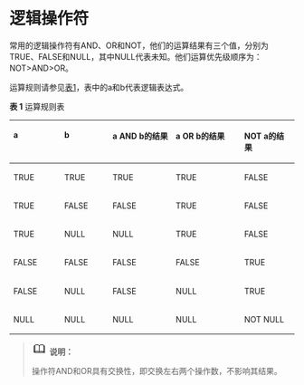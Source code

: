 # 逻辑操作符<a name="ZH-CN_TOPIC_0289900814"></a>

常用的逻辑操作符有AND、OR和NOT，他们的运算结果有三个值，分别为TRUE、FALSE和NULL，其中NULL代表未知。他们运算优先级顺序为：NOT\>AND\>OR。

运算规则请参见[表1](#zh-cn_topic_0283137740_zh-cn_topic_0237121965_zh-cn_topic_0059778733_zh-cn_topic_0058966260_table261968)，表中的a和b代表逻辑表达式。

**表 1**  运算规则表

<a name="zh-cn_topic_0283137740_zh-cn_topic_0237121965_zh-cn_topic_0059778733_zh-cn_topic_0058966260_table261968"></a>
<table><thead align="left"><tr id="zh-cn_topic_0283137740_zh-cn_topic_0237121965_zh-cn_topic_0059778733_zh-cn_topic_0058966260_row14174287"><th class="cellrowborder" valign="top" width="17.858214178582145%" id="mcps1.2.6.1.1"><p id="zh-cn_topic_0283137740_zh-cn_topic_0237121965_zh-cn_topic_0059778733_zh-cn_topic_0058966260_p15580856"><a name="zh-cn_topic_0283137740_zh-cn_topic_0237121965_zh-cn_topic_0059778733_zh-cn_topic_0058966260_p15580856"></a><a name="zh-cn_topic_0283137740_zh-cn_topic_0237121965_zh-cn_topic_0059778733_zh-cn_topic_0058966260_p15580856"></a>a</p>
</th>
<th class="cellrowborder" valign="top" width="16.91830816918308%" id="mcps1.2.6.1.2"><p id="zh-cn_topic_0283137740_zh-cn_topic_0237121965_zh-cn_topic_0059778733_zh-cn_topic_0058966260_p11570636"><a name="zh-cn_topic_0283137740_zh-cn_topic_0237121965_zh-cn_topic_0059778733_zh-cn_topic_0058966260_p11570636"></a><a name="zh-cn_topic_0283137740_zh-cn_topic_0237121965_zh-cn_topic_0059778733_zh-cn_topic_0058966260_p11570636"></a>b</p>
</th>
<th class="cellrowborder" valign="top" width="22.187781221877813%" id="mcps1.2.6.1.3"><p id="zh-cn_topic_0283137740_zh-cn_topic_0237121965_zh-cn_topic_0059778733_zh-cn_topic_0058966260_p53894476"><a name="zh-cn_topic_0283137740_zh-cn_topic_0237121965_zh-cn_topic_0059778733_zh-cn_topic_0058966260_p53894476"></a><a name="zh-cn_topic_0283137740_zh-cn_topic_0237121965_zh-cn_topic_0059778733_zh-cn_topic_0058966260_p53894476"></a>a <strong id="zh-cn_topic_0283137740_zh-cn_topic_0237121965_zh-cn_topic_0059778733_zh-cn_topic_0058966260_b28106029"><a name="zh-cn_topic_0283137740_zh-cn_topic_0237121965_zh-cn_topic_0059778733_zh-cn_topic_0058966260_b28106029"></a><a name="zh-cn_topic_0283137740_zh-cn_topic_0237121965_zh-cn_topic_0059778733_zh-cn_topic_0058966260_b28106029"></a>AND</strong> b的结果</p>
</th>
<th class="cellrowborder" valign="top" width="24.047595240475953%" id="mcps1.2.6.1.4"><p id="zh-cn_topic_0283137740_zh-cn_topic_0237121965_zh-cn_topic_0059778733_zh-cn_topic_0058966260_p56705893"><a name="zh-cn_topic_0283137740_zh-cn_topic_0237121965_zh-cn_topic_0059778733_zh-cn_topic_0058966260_p56705893"></a><a name="zh-cn_topic_0283137740_zh-cn_topic_0237121965_zh-cn_topic_0059778733_zh-cn_topic_0058966260_p56705893"></a>a<em id="zh-cn_topic_0283137740_zh-cn_topic_0237121965_zh-cn_topic_0059778733_zh-cn_topic_0058966260_i26791430"><a name="zh-cn_topic_0283137740_zh-cn_topic_0237121965_zh-cn_topic_0059778733_zh-cn_topic_0058966260_i26791430"></a><a name="zh-cn_topic_0283137740_zh-cn_topic_0237121965_zh-cn_topic_0059778733_zh-cn_topic_0058966260_i26791430"></a> </em><strong id="zh-cn_topic_0283137740_zh-cn_topic_0237121965_zh-cn_topic_0059778733_zh-cn_topic_0058966260_b51228171"><a name="zh-cn_topic_0283137740_zh-cn_topic_0237121965_zh-cn_topic_0059778733_zh-cn_topic_0058966260_b51228171"></a><a name="zh-cn_topic_0283137740_zh-cn_topic_0237121965_zh-cn_topic_0059778733_zh-cn_topic_0058966260_b51228171"></a>OR </strong>b的结果</p>
</th>
<th class="cellrowborder" valign="top" width="18.988101189881014%" id="mcps1.2.6.1.5"><p id="zh-cn_topic_0283137740_zh-cn_topic_0237121965_zh-cn_topic_0059778733_zh-cn_topic_0058966260_p671108162345"><a name="zh-cn_topic_0283137740_zh-cn_topic_0237121965_zh-cn_topic_0059778733_zh-cn_topic_0058966260_p671108162345"></a><a name="zh-cn_topic_0283137740_zh-cn_topic_0237121965_zh-cn_topic_0059778733_zh-cn_topic_0058966260_p671108162345"></a><strong id="zh-cn_topic_0283137740_zh-cn_topic_0237121965_zh-cn_topic_0059778733_a5f16416fb0014e5db6e88d3f9e0a0bdf"><a name="zh-cn_topic_0283137740_zh-cn_topic_0237121965_zh-cn_topic_0059778733_a5f16416fb0014e5db6e88d3f9e0a0bdf"></a><a name="zh-cn_topic_0283137740_zh-cn_topic_0237121965_zh-cn_topic_0059778733_a5f16416fb0014e5db6e88d3f9e0a0bdf"></a>NOT</strong> a的结果</p>
</th>
</tr>
</thead>
<tbody><tr id="zh-cn_topic_0283137740_zh-cn_topic_0237121965_zh-cn_topic_0059778733_zh-cn_topic_0058966260_row35808814"><td class="cellrowborder" valign="top" width="17.858214178582145%" headers="mcps1.2.6.1.1 "><p id="zh-cn_topic_0283137740_zh-cn_topic_0237121965_zh-cn_topic_0059778733_zh-cn_topic_0058966260_p63803972"><a name="zh-cn_topic_0283137740_zh-cn_topic_0237121965_zh-cn_topic_0059778733_zh-cn_topic_0058966260_p63803972"></a><a name="zh-cn_topic_0283137740_zh-cn_topic_0237121965_zh-cn_topic_0059778733_zh-cn_topic_0058966260_p63803972"></a>TRUE</p>
</td>
<td class="cellrowborder" valign="top" width="16.91830816918308%" headers="mcps1.2.6.1.2 "><p id="zh-cn_topic_0283137740_zh-cn_topic_0237121965_zh-cn_topic_0059778733_zh-cn_topic_0058966260_p12900098"><a name="zh-cn_topic_0283137740_zh-cn_topic_0237121965_zh-cn_topic_0059778733_zh-cn_topic_0058966260_p12900098"></a><a name="zh-cn_topic_0283137740_zh-cn_topic_0237121965_zh-cn_topic_0059778733_zh-cn_topic_0058966260_p12900098"></a>TRUE</p>
</td>
<td class="cellrowborder" valign="top" width="22.187781221877813%" headers="mcps1.2.6.1.3 "><p id="zh-cn_topic_0283137740_zh-cn_topic_0237121965_zh-cn_topic_0059778733_zh-cn_topic_0058966260_p24844601"><a name="zh-cn_topic_0283137740_zh-cn_topic_0237121965_zh-cn_topic_0059778733_zh-cn_topic_0058966260_p24844601"></a><a name="zh-cn_topic_0283137740_zh-cn_topic_0237121965_zh-cn_topic_0059778733_zh-cn_topic_0058966260_p24844601"></a>TRUE</p>
</td>
<td class="cellrowborder" valign="top" width="24.047595240475953%" headers="mcps1.2.6.1.4 "><p id="zh-cn_topic_0283137740_zh-cn_topic_0237121965_zh-cn_topic_0059778733_zh-cn_topic_0058966260_p64852782"><a name="zh-cn_topic_0283137740_zh-cn_topic_0237121965_zh-cn_topic_0059778733_zh-cn_topic_0058966260_p64852782"></a><a name="zh-cn_topic_0283137740_zh-cn_topic_0237121965_zh-cn_topic_0059778733_zh-cn_topic_0058966260_p64852782"></a>TRUE</p>
</td>
<td class="cellrowborder" valign="top" width="18.988101189881014%" headers="mcps1.2.6.1.5 "><p id="zh-cn_topic_0283137740_zh-cn_topic_0237121965_zh-cn_topic_0059778733_a8afb8ac1c16840f9aa53175db421414c"><a name="zh-cn_topic_0283137740_zh-cn_topic_0237121965_zh-cn_topic_0059778733_a8afb8ac1c16840f9aa53175db421414c"></a><a name="zh-cn_topic_0283137740_zh-cn_topic_0237121965_zh-cn_topic_0059778733_a8afb8ac1c16840f9aa53175db421414c"></a>FALSE</p>
</td>
</tr>
<tr id="zh-cn_topic_0283137740_zh-cn_topic_0237121965_zh-cn_topic_0059778733_zh-cn_topic_0058966260_row11193076"><td class="cellrowborder" valign="top" width="17.858214178582145%" headers="mcps1.2.6.1.1 "><p id="zh-cn_topic_0283137740_zh-cn_topic_0237121965_zh-cn_topic_0059778733_zh-cn_topic_0058966260_p21665674"><a name="zh-cn_topic_0283137740_zh-cn_topic_0237121965_zh-cn_topic_0059778733_zh-cn_topic_0058966260_p21665674"></a><a name="zh-cn_topic_0283137740_zh-cn_topic_0237121965_zh-cn_topic_0059778733_zh-cn_topic_0058966260_p21665674"></a>TRUE</p>
</td>
<td class="cellrowborder" valign="top" width="16.91830816918308%" headers="mcps1.2.6.1.2 "><p id="zh-cn_topic_0283137740_zh-cn_topic_0237121965_zh-cn_topic_0059778733_zh-cn_topic_0058966260_p61636999"><a name="zh-cn_topic_0283137740_zh-cn_topic_0237121965_zh-cn_topic_0059778733_zh-cn_topic_0058966260_p61636999"></a><a name="zh-cn_topic_0283137740_zh-cn_topic_0237121965_zh-cn_topic_0059778733_zh-cn_topic_0058966260_p61636999"></a>FALSE</p>
</td>
<td class="cellrowborder" valign="top" width="22.187781221877813%" headers="mcps1.2.6.1.3 "><p id="zh-cn_topic_0283137740_zh-cn_topic_0237121965_zh-cn_topic_0059778733_zh-cn_topic_0058966260_p42824655"><a name="zh-cn_topic_0283137740_zh-cn_topic_0237121965_zh-cn_topic_0059778733_zh-cn_topic_0058966260_p42824655"></a><a name="zh-cn_topic_0283137740_zh-cn_topic_0237121965_zh-cn_topic_0059778733_zh-cn_topic_0058966260_p42824655"></a>FALSE</p>
</td>
<td class="cellrowborder" valign="top" width="24.047595240475953%" headers="mcps1.2.6.1.4 "><p id="zh-cn_topic_0283137740_zh-cn_topic_0237121965_zh-cn_topic_0059778733_zh-cn_topic_0058966260_p61070791"><a name="zh-cn_topic_0283137740_zh-cn_topic_0237121965_zh-cn_topic_0059778733_zh-cn_topic_0058966260_p61070791"></a><a name="zh-cn_topic_0283137740_zh-cn_topic_0237121965_zh-cn_topic_0059778733_zh-cn_topic_0058966260_p61070791"></a>TRUE</p>
</td>
<td class="cellrowborder" valign="top" width="18.988101189881014%" headers="mcps1.2.6.1.5 "><p id="zh-cn_topic_0283137740_zh-cn_topic_0237121965_zh-cn_topic_0059778733_ae8646e7d4ff44b708c577f0c5a1e68cb"><a name="zh-cn_topic_0283137740_zh-cn_topic_0237121965_zh-cn_topic_0059778733_ae8646e7d4ff44b708c577f0c5a1e68cb"></a><a name="zh-cn_topic_0283137740_zh-cn_topic_0237121965_zh-cn_topic_0059778733_ae8646e7d4ff44b708c577f0c5a1e68cb"></a>FALSE</p>
</td>
</tr>
<tr id="zh-cn_topic_0283137740_zh-cn_topic_0237121965_zh-cn_topic_0059778733_zh-cn_topic_0058966260_row34418071"><td class="cellrowborder" valign="top" width="17.858214178582145%" headers="mcps1.2.6.1.1 "><p id="zh-cn_topic_0283137740_zh-cn_topic_0237121965_zh-cn_topic_0059778733_zh-cn_topic_0058966260_p8195406"><a name="zh-cn_topic_0283137740_zh-cn_topic_0237121965_zh-cn_topic_0059778733_zh-cn_topic_0058966260_p8195406"></a><a name="zh-cn_topic_0283137740_zh-cn_topic_0237121965_zh-cn_topic_0059778733_zh-cn_topic_0058966260_p8195406"></a>TRUE</p>
</td>
<td class="cellrowborder" valign="top" width="16.91830816918308%" headers="mcps1.2.6.1.2 "><p id="zh-cn_topic_0283137740_zh-cn_topic_0237121965_zh-cn_topic_0059778733_zh-cn_topic_0058966260_p44074598"><a name="zh-cn_topic_0283137740_zh-cn_topic_0237121965_zh-cn_topic_0059778733_zh-cn_topic_0058966260_p44074598"></a><a name="zh-cn_topic_0283137740_zh-cn_topic_0237121965_zh-cn_topic_0059778733_zh-cn_topic_0058966260_p44074598"></a>NULL</p>
</td>
<td class="cellrowborder" valign="top" width="22.187781221877813%" headers="mcps1.2.6.1.3 "><p id="zh-cn_topic_0283137740_zh-cn_topic_0237121965_zh-cn_topic_0059778733_zh-cn_topic_0058966260_p59440254"><a name="zh-cn_topic_0283137740_zh-cn_topic_0237121965_zh-cn_topic_0059778733_zh-cn_topic_0058966260_p59440254"></a><a name="zh-cn_topic_0283137740_zh-cn_topic_0237121965_zh-cn_topic_0059778733_zh-cn_topic_0058966260_p59440254"></a>NULL</p>
</td>
<td class="cellrowborder" valign="top" width="24.047595240475953%" headers="mcps1.2.6.1.4 "><p id="zh-cn_topic_0283137740_zh-cn_topic_0237121965_zh-cn_topic_0059778733_zh-cn_topic_0058966260_p4884189"><a name="zh-cn_topic_0283137740_zh-cn_topic_0237121965_zh-cn_topic_0059778733_zh-cn_topic_0058966260_p4884189"></a><a name="zh-cn_topic_0283137740_zh-cn_topic_0237121965_zh-cn_topic_0059778733_zh-cn_topic_0058966260_p4884189"></a>TRUE</p>
</td>
<td class="cellrowborder" valign="top" width="18.988101189881014%" headers="mcps1.2.6.1.5 "><p id="zh-cn_topic_0283137740_zh-cn_topic_0237121965_zh-cn_topic_0059778733_a652a1aa5a32e4dcf897629c160222703"><a name="zh-cn_topic_0283137740_zh-cn_topic_0237121965_zh-cn_topic_0059778733_a652a1aa5a32e4dcf897629c160222703"></a><a name="zh-cn_topic_0283137740_zh-cn_topic_0237121965_zh-cn_topic_0059778733_a652a1aa5a32e4dcf897629c160222703"></a>FALSE</p>
</td>
</tr>
<tr id="zh-cn_topic_0283137740_zh-cn_topic_0237121965_zh-cn_topic_0059778733_zh-cn_topic_0058966260_row43573962"><td class="cellrowborder" valign="top" width="17.858214178582145%" headers="mcps1.2.6.1.1 "><p id="zh-cn_topic_0283137740_zh-cn_topic_0237121965_zh-cn_topic_0059778733_zh-cn_topic_0058966260_p63694367"><a name="zh-cn_topic_0283137740_zh-cn_topic_0237121965_zh-cn_topic_0059778733_zh-cn_topic_0058966260_p63694367"></a><a name="zh-cn_topic_0283137740_zh-cn_topic_0237121965_zh-cn_topic_0059778733_zh-cn_topic_0058966260_p63694367"></a>FALSE</p>
</td>
<td class="cellrowborder" valign="top" width="16.91830816918308%" headers="mcps1.2.6.1.2 "><p id="zh-cn_topic_0283137740_zh-cn_topic_0237121965_zh-cn_topic_0059778733_zh-cn_topic_0058966260_p23143541"><a name="zh-cn_topic_0283137740_zh-cn_topic_0237121965_zh-cn_topic_0059778733_zh-cn_topic_0058966260_p23143541"></a><a name="zh-cn_topic_0283137740_zh-cn_topic_0237121965_zh-cn_topic_0059778733_zh-cn_topic_0058966260_p23143541"></a>FALSE</p>
</td>
<td class="cellrowborder" valign="top" width="22.187781221877813%" headers="mcps1.2.6.1.3 "><p id="zh-cn_topic_0283137740_zh-cn_topic_0237121965_zh-cn_topic_0059778733_zh-cn_topic_0058966260_p48685036"><a name="zh-cn_topic_0283137740_zh-cn_topic_0237121965_zh-cn_topic_0059778733_zh-cn_topic_0058966260_p48685036"></a><a name="zh-cn_topic_0283137740_zh-cn_topic_0237121965_zh-cn_topic_0059778733_zh-cn_topic_0058966260_p48685036"></a>FALSE</p>
</td>
<td class="cellrowborder" valign="top" width="24.047595240475953%" headers="mcps1.2.6.1.4 "><p id="zh-cn_topic_0283137740_zh-cn_topic_0237121965_zh-cn_topic_0059778733_zh-cn_topic_0058966260_p59584160"><a name="zh-cn_topic_0283137740_zh-cn_topic_0237121965_zh-cn_topic_0059778733_zh-cn_topic_0058966260_p59584160"></a><a name="zh-cn_topic_0283137740_zh-cn_topic_0237121965_zh-cn_topic_0059778733_zh-cn_topic_0058966260_p59584160"></a>FALSE</p>
</td>
<td class="cellrowborder" valign="top" width="18.988101189881014%" headers="mcps1.2.6.1.5 "><p id="zh-cn_topic_0283137740_zh-cn_topic_0237121965_zh-cn_topic_0059778733_a9d89f7ed8c13412e8c66633341826620"><a name="zh-cn_topic_0283137740_zh-cn_topic_0237121965_zh-cn_topic_0059778733_a9d89f7ed8c13412e8c66633341826620"></a><a name="zh-cn_topic_0283137740_zh-cn_topic_0237121965_zh-cn_topic_0059778733_a9d89f7ed8c13412e8c66633341826620"></a>TRUE</p>
</td>
</tr>
<tr id="zh-cn_topic_0283137740_zh-cn_topic_0237121965_zh-cn_topic_0059778733_zh-cn_topic_0058966260_row13720756"><td class="cellrowborder" valign="top" width="17.858214178582145%" headers="mcps1.2.6.1.1 "><p id="zh-cn_topic_0283137740_zh-cn_topic_0237121965_zh-cn_topic_0059778733_zh-cn_topic_0058966260_p18452325"><a name="zh-cn_topic_0283137740_zh-cn_topic_0237121965_zh-cn_topic_0059778733_zh-cn_topic_0058966260_p18452325"></a><a name="zh-cn_topic_0283137740_zh-cn_topic_0237121965_zh-cn_topic_0059778733_zh-cn_topic_0058966260_p18452325"></a>FALSE</p>
</td>
<td class="cellrowborder" valign="top" width="16.91830816918308%" headers="mcps1.2.6.1.2 "><p id="zh-cn_topic_0283137740_zh-cn_topic_0237121965_zh-cn_topic_0059778733_zh-cn_topic_0058966260_p23390658"><a name="zh-cn_topic_0283137740_zh-cn_topic_0237121965_zh-cn_topic_0059778733_zh-cn_topic_0058966260_p23390658"></a><a name="zh-cn_topic_0283137740_zh-cn_topic_0237121965_zh-cn_topic_0059778733_zh-cn_topic_0058966260_p23390658"></a>NULL</p>
</td>
<td class="cellrowborder" valign="top" width="22.187781221877813%" headers="mcps1.2.6.1.3 "><p id="zh-cn_topic_0283137740_zh-cn_topic_0237121965_zh-cn_topic_0059778733_zh-cn_topic_0058966260_p29014962"><a name="zh-cn_topic_0283137740_zh-cn_topic_0237121965_zh-cn_topic_0059778733_zh-cn_topic_0058966260_p29014962"></a><a name="zh-cn_topic_0283137740_zh-cn_topic_0237121965_zh-cn_topic_0059778733_zh-cn_topic_0058966260_p29014962"></a>FALSE</p>
</td>
<td class="cellrowborder" valign="top" width="24.047595240475953%" headers="mcps1.2.6.1.4 "><p id="zh-cn_topic_0283137740_zh-cn_topic_0237121965_zh-cn_topic_0059778733_zh-cn_topic_0058966260_p48768158"><a name="zh-cn_topic_0283137740_zh-cn_topic_0237121965_zh-cn_topic_0059778733_zh-cn_topic_0058966260_p48768158"></a><a name="zh-cn_topic_0283137740_zh-cn_topic_0237121965_zh-cn_topic_0059778733_zh-cn_topic_0058966260_p48768158"></a>NULL</p>
</td>
<td class="cellrowborder" valign="top" width="18.988101189881014%" headers="mcps1.2.6.1.5 "><p id="zh-cn_topic_0283137740_zh-cn_topic_0237121965_zh-cn_topic_0059778733_a7af404da2fa74b5294e52f6572a2f0a9"><a name="zh-cn_topic_0283137740_zh-cn_topic_0237121965_zh-cn_topic_0059778733_a7af404da2fa74b5294e52f6572a2f0a9"></a><a name="zh-cn_topic_0283137740_zh-cn_topic_0237121965_zh-cn_topic_0059778733_a7af404da2fa74b5294e52f6572a2f0a9"></a>TRUE</p>
</td>
</tr>
<tr id="zh-cn_topic_0283137740_zh-cn_topic_0237121965_zh-cn_topic_0059778733_zh-cn_topic_0058966260_row28321591"><td class="cellrowborder" valign="top" width="17.858214178582145%" headers="mcps1.2.6.1.1 "><p id="zh-cn_topic_0283137740_zh-cn_topic_0237121965_zh-cn_topic_0059778733_zh-cn_topic_0058966260_p16697147"><a name="zh-cn_topic_0283137740_zh-cn_topic_0237121965_zh-cn_topic_0059778733_zh-cn_topic_0058966260_p16697147"></a><a name="zh-cn_topic_0283137740_zh-cn_topic_0237121965_zh-cn_topic_0059778733_zh-cn_topic_0058966260_p16697147"></a>NULL</p>
</td>
<td class="cellrowborder" valign="top" width="16.91830816918308%" headers="mcps1.2.6.1.2 "><p id="zh-cn_topic_0283137740_zh-cn_topic_0237121965_zh-cn_topic_0059778733_zh-cn_topic_0058966260_p34610504"><a name="zh-cn_topic_0283137740_zh-cn_topic_0237121965_zh-cn_topic_0059778733_zh-cn_topic_0058966260_p34610504"></a><a name="zh-cn_topic_0283137740_zh-cn_topic_0237121965_zh-cn_topic_0059778733_zh-cn_topic_0058966260_p34610504"></a>NULL</p>
</td>
<td class="cellrowborder" valign="top" width="22.187781221877813%" headers="mcps1.2.6.1.3 "><p id="zh-cn_topic_0283137740_zh-cn_topic_0237121965_zh-cn_topic_0059778733_zh-cn_topic_0058966260_p38558574"><a name="zh-cn_topic_0283137740_zh-cn_topic_0237121965_zh-cn_topic_0059778733_zh-cn_topic_0058966260_p38558574"></a><a name="zh-cn_topic_0283137740_zh-cn_topic_0237121965_zh-cn_topic_0059778733_zh-cn_topic_0058966260_p38558574"></a>NULL</p>
</td>
<td class="cellrowborder" valign="top" width="24.047595240475953%" headers="mcps1.2.6.1.4 "><p id="zh-cn_topic_0283137740_zh-cn_topic_0237121965_zh-cn_topic_0059778733_zh-cn_topic_0058966260_p57704564"><a name="zh-cn_topic_0283137740_zh-cn_topic_0237121965_zh-cn_topic_0059778733_zh-cn_topic_0058966260_p57704564"></a><a name="zh-cn_topic_0283137740_zh-cn_topic_0237121965_zh-cn_topic_0059778733_zh-cn_topic_0058966260_p57704564"></a>NULL</p>
</td>
<td class="cellrowborder" valign="top" width="18.988101189881014%" headers="mcps1.2.6.1.5 "><p id="zh-cn_topic_0283137740_zh-cn_topic_0237121965_zh-cn_topic_0059778733_a4c963086817f4d7c864b735cfb81c8d0"><a name="zh-cn_topic_0283137740_zh-cn_topic_0237121965_zh-cn_topic_0059778733_a4c963086817f4d7c864b735cfb81c8d0"></a><a name="zh-cn_topic_0283137740_zh-cn_topic_0237121965_zh-cn_topic_0059778733_a4c963086817f4d7c864b735cfb81c8d0"></a>NOT NULL</p>
</td>
</tr>
</tbody>
</table>

>![](public_sys-resources/icon-note.png) **说明：** 
>
>操作符AND和OR具有交换性，即交换左右两个操作数，不影响其结果。

